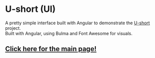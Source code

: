 # U-short (UI)  
A pretty simple interface built with Angular to demonstrate the [U-short](https://github.com/jbatistareis/ushort-api) project.  
Built with Angular, using Bulma and Font Awesome for visuals.  
## [Click here for the main page!](https://jbatistareis.github.io/ushort-ui/)
